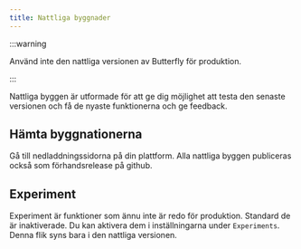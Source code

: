 ```yaml
---
title: Nattliga byggnader
---
```


:::warning

Använd inte den nattliga versionen av Butterfly för produktion.

:::

Nattliga byggen är utformade för att ge dig möjlighet att testa den senaste versionen och få de nyaste funktionerna och ge feedback.

## Hämta byggnationerna

Gå till nedladdningssidorna på din plattform.
Alla nattliga byggen publiceras också som förhandsrelease på github.

## Experiment

Experiment är funktioner som ännu inte är redo för produktion.
Standard de är inaktiverade. Du kan aktivera dem i inställningarna under `Experiments`.
Denna flik syns bara i den nattliga versionen.
